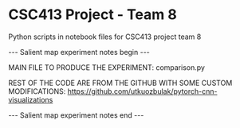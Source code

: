 # CSC413 Project - Team 8 

Python scripts in notebook files for CSC413 project team 8

--- Salient map experiment notes begin ---

MAIN FILE TO PRODUCE THE EXPERIMENT:
comparison.py

REST OF THE CODE ARE FROM THE GITHUB WITH SOME CUSTOM MODIFICATIONS:
https://github.com/utkuozbulak/pytorch-cnn-visualizations

--- Salient map experiment notes end ---
